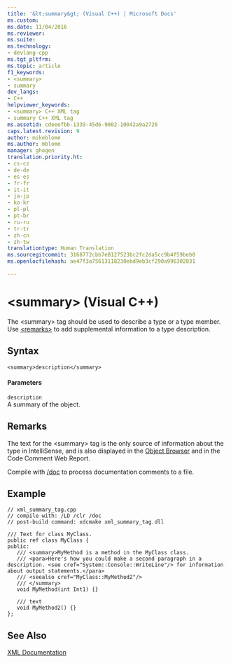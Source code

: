 ```yaml
---
title: '&lt;summary&gt; (Visual C++) | Microsoft Docs'
ms.custom: 
ms.date: 11/04/2016
ms.reviewer: 
ms.suite: 
ms.technology:
- devlang-cpp
ms.tgt_pltfrm: 
ms.topic: article
f1_keywords:
- <summary>
- summary
dev_langs:
- C++
helpviewer_keywords:
- <summary> C++ XML tag
- summary C++ XML tag
ms.assetid: cdeeefbb-1339-45d6-9002-10042a9a2726
caps.latest.revision: 9
author: mikeblome
ms.author: mblome
manager: ghogen
translation.priority.ht:
- cs-cz
- de-de
- es-es
- fr-fr
- it-it
- ja-jp
- ko-kr
- pl-pl
- pt-br
- ru-ru
- tr-tr
- zh-cn
- zh-tw
translationtype: Human Translation
ms.sourcegitcommit: 3168772cbb7e8127523bc2fc2da5cc9b4f59beb8
ms.openlocfilehash: ae47f3a75613118230ebd9eb3cf290a996302831

---
```

# &lt;summary&gt; (Visual C++)
The \<summary> tag should be used to describe a type or a type member. Use [\<remarks>](../ide/remarks-visual-cpp.md) to add supplemental information to a type description.  
  
## Syntax  
  
```  
<summary>description</summary>  
```  
  
#### Parameters  
 `description`  
 A summary of the object.  
  
## Remarks  
 The text for the \<summary> tag is the only source of information about the type in IntelliSense, and is also displayed in the [Object Browser](http://msdn.microsoft.com/en-us/f89acfc5-1152-413d-9f56-3dc16e3f0470) and in the Code Comment Web Report.  
  
 Compile with [/doc](../build/reference/doc-process-documentation-comments-c-cpp.md) to process documentation comments to a file.  
  
## Example  
  
```  
// xml_summary_tag.cpp  
// compile with: /LD /clr /doc  
// post-build command: xdcmake xml_summary_tag.dll  
  
/// Text for class MyClass.  
public ref class MyClass {  
public:  
   /// <summary>MyMethod is a method in the MyClass class.  
   /// <para>Here's how you could make a second paragraph in a description. <see cref="System::Console::WriteLine"/> for information about output statements.</para>  
   /// <seealso cref="MyClass::MyMethod2"/>  
   /// </summary>  
   void MyMethod(int Int1) {}  
  
   /// text  
   void MyMethod2() {}  
};  
```  
  
## See Also  
 [XML Documentation](../ide/xml-documentation-visual-cpp.md)


<!--HONumber=Jan17_HO2-->


